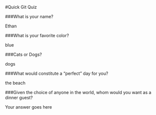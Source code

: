 #Quick Git Quiz

###What is your name?

Ethan

###What is your favorite color?

blue

###Cats or Dogs?

dogs

###What would constitute a “perfect” day for you?

the beach

###Given the choice of anyone in the world, whom would you want as a dinner guest?

Your answer goes here
